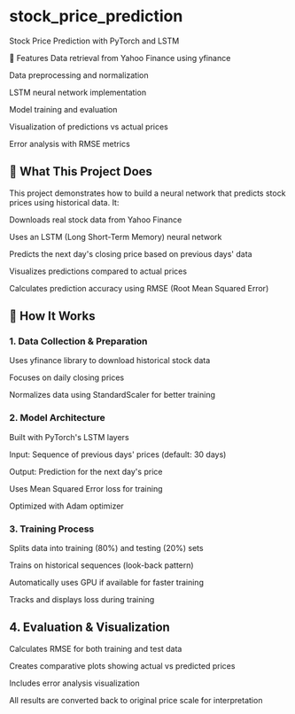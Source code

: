 # stock_price_prediction
Stock Price Prediction with PyTorch and LSTM

🚀 Features
Data retrieval from Yahoo Finance using yfinance

Data preprocessing and normalization

LSTM neural network implementation

Model training and evaluation

Visualization of predictions vs actual prices

Error analysis with RMSE metrics

## 🎯 What This Project Does
This project demonstrates how to build a neural network that predicts stock prices using historical data. It:

Downloads real stock data from Yahoo Finance

Uses an LSTM (Long Short-Term Memory) neural network

Predicts the next day's closing price based on previous days' data

Visualizes predictions compared to actual prices

Calculates prediction accuracy using RMSE (Root Mean Squared Error)

## 🔧 How It Works
### 1. Data Collection & Preparation
Uses yfinance library to download historical stock data

Focuses on daily closing prices

Normalizes data using StandardScaler for better training

### 2. Model Architecture
Built with PyTorch's LSTM layers

Input: Sequence of previous days' prices (default: 30 days)

Output: Prediction for the next day's price

Uses Mean Squared Error loss for training

Optimized with Adam optimizer

### 3. Training Process
Splits data into training (80%) and testing (20%) sets

Trains on historical sequences (look-back pattern)

Automatically uses GPU if available for faster training

Tracks and displays loss during training

## 4. Evaluation & Visualization
Calculates RMSE for both training and test data

Creates comparative plots showing actual vs predicted prices

Includes error analysis visualization

All results are converted back to original price scale for interpretation
